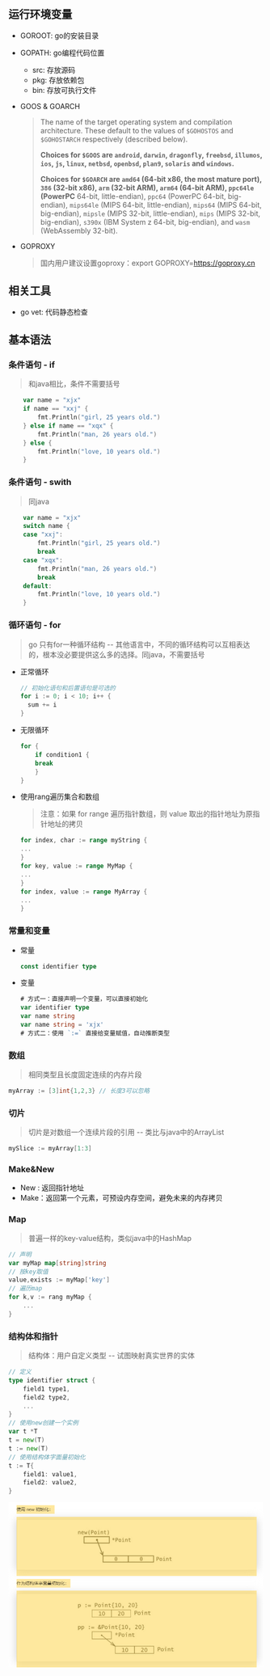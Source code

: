 ## 运行环境变量

- GOROOT: go的安装目录

- GOPATH: go编程代码位置

  - src: 存放源码
  - pkg: 存放依赖包
  - bin: 存放可执行文件

- GOOS & GOARCH

  > The name of the target operating system and compilation architecture. These default to the values of `$GOHOSTOS` and `$GOHOSTARCH` respectively (described below).
  >
  > **Choices for `$GOOS` are `android`, `darwin`, `dragonfly`, `freebsd`, `illumos`, `ios`, `js`, `linux`, `netbsd`, `openbsd`, `plan9`, `solaris` and `windows`.**
  >
  > **Choices for `$GOARCH` are `amd64` (64-bit x86, the most mature port), `386` (32-bit x86), `arm` (32-bit ARM), `arm64` (64-bit ARM), `ppc64le` (PowerPC** 64-bit, little-endian), `ppc64` (PowerPC 64-bit, big-endian), `mips64le` (MIPS 64-bit, little-endian), `mips64` (MIPS 64-bit, big-endian), `mipsle` (MIPS 32-bit, little-endian), `mips` (MIPS 32-bit, big-endian), `s390x` (IBM System z 64-bit, big-endian), and `wasm` (WebAssembly 32-bit).

- GOPROXY

  > 国内用户建议设置goproxy：export GOPROXY=https://goproxy.cn

## 相关工具

- go vet: 代码静态检查

## 基本语法

### 条件语句 - if

> 和java相比，条件不需要括号

```go
	var name = "xjx"
	if name == "xxj" {
		fmt.Println("girl, 25 years old.")
	} else if name == "xqx" {
		fmt.Println("man, 26 years old.")
	} else {
		fmt.Println("love, 10 years old.")
	}
```

### 条件语句 - swith

> 同java

```go
	var name = "xjx"
	switch name {
	case "xxj":
		fmt.Println("girl, 25 years old.")
		break
	case "xqx":
		fmt.Println("man, 26 years old.")
		break
	default:
		fmt.Println("love, 10 years old.")
	}
```



### 循环语句 - for

> go 只有for一种循环结构 -- 其他语言中，不同的循环结构可以互相表达的，根本没必要提供这么多的选择。同java，不需要括号

- 正常循环

  ```go
  // 初始化语句和后置语句是可选的
  for i := 0; i < 10; i++ {
  	sum += i
  }
  ```

- 无限循环

  ```go
  for {
      if condition1 {
      break
      }
  }
  ```


- 使用rang遍历集合和数组

  > 注意：如果 for range 遍历指针数组，则 value 取出的指针地址为原指针地址的拷贝

  ```go
  for index, char := range myString {
  ...
  }
  for key, value := range MyMap {
  ...
  }
  for index, value := range MyArray {
  ...
  }
  ```

### 常量和变量

- 常量

  ```go
  const identifier type
  ```

- 变量

  ```go
  # 方式一：直接声明一个变量，可以直接初始化
  var identifier type
  var name string
  var name string = 'xjx'
  # 方式二：使用 `:=` 直接给变量赋值，自动推断类型
  ```

### 数组

> 相同类型且长度固定连续的内存片段

```go
myArray := [3]int{1,2,3} // 长度3可以忽略
```

### 切片

> 切片是对数组一个连续片段的引用 -- 类比与java中的ArrayList

```go
mySlice := myArray[1:3]
```

### Make&New

- New : 返回指针地址
- Make：返回第一个元素，可预设内存空间，避免未来的内存拷贝

### Map

> 普遍一样的key-value结构，类似java中的HashMap

```go
// 声明
var myMap map[string]string
// 按key取值
value,exists := myMap['key']
// 遍历map
for k,v := rang myMap {
    ...
}
```

### 结构体和指针

> 结构体：用户自定义类型 -- 试图映射真实世界的实体

```go
// 定义
type identifier struct {
    field1 type1,
    field2 type2,
    ...
}
// 使用new创建一个实例
var t *T
t = new(T)
t := new(T)
// 使用结构体字面量初始化
t := T{
    field1: value1,
    field2: value2,
}
```

![结构体的内存分布](https://github.com/xjxxxj/cloudNativeStudy/blob/master/notes/%E7%AC%AC%E4%B8%80%E6%A8%A1%E5%9D%97-%E5%9F%BA%E7%A1%80%E8%AF%AD%E6%B3%95.assets/1664896393312.png?raw=true)



